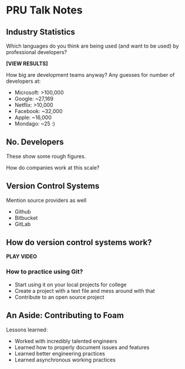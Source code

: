 # PRU Talk Notes

## Industry Statistics

Which languages do you think are being used (and want to be used) by professional developers?

**[VIEW RESULTS]**

How big are development teams anyway? Any guesses for number of developers at:

- Microsoft: >100,000
- Google: ~27,169
- Netflix: >10,000
- Facebook: ~32,000
- Apple: ~16,000
- Mondago: ~25 :)

## No. Developers

These show some rough figures.

How do companies work at this scale?

## Version Control Systems

Mention source providers as well

- Github
- Bitbucket
- GitLab


## How do version control systems work?

**PLAY VIDEO**

### How to practice using Git?

- Start using it on your local projects for college
- Create a project with a text file and mess around with that
- Contribute to an open source project

## An Aside: Contributing to Foam

Lessons learned:
- Worked with incredibly talented engineers
- Learned how to properly document issues and features
- Learned better engineering practices
- Learned asynchronous working practices

